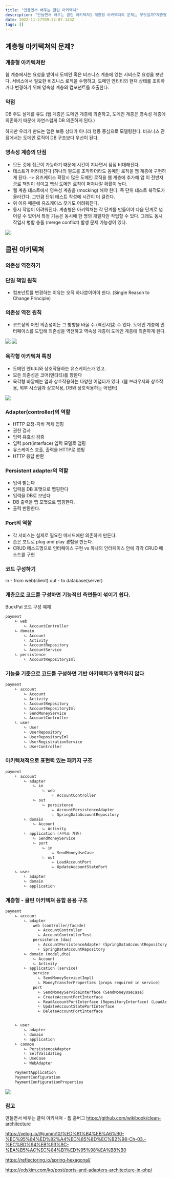 ```yaml
---
title: "만들면서 배우는 클린 아키텍쳐"
description: "만들면서 배우는 클린 아키텍쳐1 계층형 아키텍쳐의 문제는 무엇일까?계층형 아키텍쳐란웹 계층에서는 요청을 받아서 도메인 혹은 비즈니스 계층에 있는 서비스로 요청을 보낸다.서비스에서 필요한 비즈니스 로직을 수행하고, 도메인 엔티티의 현재 상태롤 조회하거나 변경하기 위해 영"
date: 2022-11-27T09:22:07.143Z
tags: []
---
```

## 계층형 아키텍쳐의 문제?

### 계층형 아키텍쳐란
웹 계층에서는 요청을 받아서 도메인 혹은 비즈니스 계층에 있는 서비스로 요청을 보낸다.
서비스에서 필요한 비즈니스 로직을 수행하고, 도메인 엔티티의 현재 상태롤 조회하거나 변경하기 위해 영속성 계층의 컴포넌트를 호출한다. 


### 약점
DB 주도 설계를 유도 (웹 계층은 도메인 계층에 의존하고, 도메인 계층은 영속성 계층에 의존하기 때문에 자연스럽게 DB 의존하게 된다.)

하지만 우리가 만드는 앱은 보통 상태가 아니라 행동 중심으로 모델링한다. 
비즈니스 관점에서는 도메인 로직이 DB 구조보다 우선이 된다.  

### 영속성 계층의 단점
- 모든 것에 접근이 가능하기 때문에 시간이 지나면서 점점 비대해진다. 
- 테스트가 어려워진다 (하나의 필드를 조작하더라도 돔메인 로직을 웹 계층에 구현하게 된다. -> 유즈케이스 확장시 많은 도메인 로직을 웹 계층에 추가해 앱 이 전반저긍로 책임이 섞이고 핵심 도메인 로직이 퍼져나갈 확률이 높다. 
- 웹 계층 테스트에서 영속성 계층을 (mocking) 해야 한다. 즉 단위 테스트 복작도가 올라간다. 그만큼 단위 테스트 작성에 시간이 더 걸린다. 
- 위 이유 때문에 유즈케이스 찾기도 어려워진다. 
- 동시 작업이 어려워진다. 계층형은 아키텍쳐는 각 단계를 만들어야 다음 단계로 넘어갈 수 있어서 특정 기능은 동시에 한 명의 개발자만 작업할 수 있다. 그래도 동시 작업시 병합 충돌 (merge conflict) 발생 문제 가능성이 있다.

![](/images/26b704d3-3816-4ef3-8ddf-3861e5df07d0-image.png)

## 클린 아키텍쳐 
### 의존성 역전하기
### 단일 책임 원칙
- 컴포넌트를 변경하는 이유는 오직 하나뿐이어야 한다.  (Single Reason to Change Principle) 
### 의존성 역전 원칙
- 코드상의 어떤 의존성이든 그 방향을 바꿀 수 (역전시킬) 수 있다. 도메인 계층에 인터페이스를 도입해 의존성을 역전하고 역속성 계층이 도메인 계층에 의존하게 된다. 

![](/images/fb2cdf43-b1e5-4a31-b3c5-489f307b5aa2-image.png)
![](/images/b879ecb4-3f13-4372-91c9-bb7fd7054b0b-image.png)


### 육각형 아키텍쳐 특징 
- 도메인 엔티티와 상호작용하는 유스케이스가 있고.
- 모든 의존성은 코어(엔티티)를 향한다
- 육각형 바깥에는 앱과 상호작용하는 다양한 어댑터가 있다. (웹 브라우저와 상호작용, 외부 시스템과 상호작용, DB와 상호작용하는 어댑터) 

![](/images/593a7adf-a127-4670-a39c-25d2b79969d9-image.png)

### Adapter(controller)의 역할
- HTTP 요청-자바 객체 맵핑
- 권한 검사
- 입력 유효성 검증
- 입력 port(interface) 입력 모델로 맵핑
- 유스케이스 호출, 출력을 HTTP로 맵핑
- HTTP 응답 반환

### Persistent adapter의 역할
- 입력 받는다
- 입력을 DB 포맷으로 맵핑한다
- 입력을 DB로 보낸다
- DB 출력을 앱 포맷으로 맵핑한다.
- 출력 반환한다.

### Port의 역할
- 각 서비스는 실제로 필요한 메서드에만 의존하게 만든다.
- 좁은 포트로 plug and play 경험을 만든다. 
- CRUD 메소드명으로 인터페이스 구현 vs 하나의 인터페이스 안에 각각 CRUD 메소드를 구현

### 코드 구성하기 
in - from web(client)
out - to database(server)
### 계층으로 코드를 구성하면 기능적인 측면들이 섞이기 쉽다. 
BuckPal 코드 구성 예제
```xml
payment
    ㄴ web
        ㄴ AccountController
    ㄴ domain
        ㄴ Account
        ㄴ Activity
        ㄴ AccountRepository
        ㄴ AccountService
    ㄴ persistence
        ㄴ AccountRepositoryIml
```

### 기능을 기준으로 코드를 구성하면 기반 아키텍쳐가 명확하지 않다
```xml
payment
    ㄴ account
        ㄴ Account
        ㄴ Activity
        ㄴ AccountRepository
        ㄴ AccountRepositoryIml
        ㄴ SendMoneyService
        ㄴ AccountController
    ㄴ user
        ㄴ User
        ㄴ UserRepository
        ㄴ UserRepositoryIml
        ㄴ UserRegistrationService
        ㄴ UserController
```

### 아키텍쳐적으로 표현력 있는 패키지 구조
```xml
payment
    ㄴ account
        ㄴ adapter
            ㄴ in
                ㄴ web
                    ㄴ AccountController
            ㄴ out
                ㄴ persistence
                    ㄴ AccountPersistenceAdapter
                    ㄴ SpringDataAccountRepository
        ㄴ domain
            ㄴ Account
		        ㄴ Activity
        ㄴ application (서비스 계층)
            ㄴ SendMoneyService
            ㄴ port
                ㄴ in
                    ㄴ SendMoneyUseCase
                ㄴ out
                    ㄴ LoadAccountPort
                    ㄴ UpdateAccountStatePort
    ㄴ user
        ㄴ adapter
        ㄴ domain
        ㄴ application
```


### 계층형 - 클린 아키텍쳐 융합 응용 구조
```xml
payment
    ㄴ account
        ㄴ adapter 
            web (controller/facade)
              ㄴ AccountController
			  ㄴ AccountControllerTest
            persistence (dao)
              ㄴ AccountPersistenceAdapter (SpringDataAccountRepositoryImpl)
              ㄴ SpringDataAccountRepository
		ㄴ domain (model,dto)
            ㄴ Account
		    ㄴ Activity        
		ㄴ application (service)
  			service
			  ㄴ SendMoneyService(Impl)
   			  ㄴ MoneyTransferProperties (props required in service)
			port
              ㄴ SendMoneyServiceInterface (SendMoneyUseCase)
			  ㄴ CreateAccountPortInterface
              ㄴ ReadAccountPortInterface (RepositoryInterface) (LoadAccountPortInterface)
              ㄴ UpdateAccountStatePortInterface
              ㄴ DeleteAccountPortInterface


    ㄴ user
        ㄴ adapter
        ㄴ domain
        ㄴ application
    ㄴ common
		ㄴ PersistenceAdapter
		ㄴ SelfValidating
		ㄴ UseCase
		ㄴ WebAdapter

	PaymentApplication
	PaymentConfiguration
	PaymentConfigurationProperties
```
![](/images/dd987402-a417-4eb8-8ced-a4cd4135b55f-image.png)



### 참고
만들면서 배우는 클릭 아키텍쳐 - 톰 홈버그
https://github.com/wikibook/clean-architecture

https://velog.io/@jummi10/%ED%81%B4%EB%A6%B0-%EC%95%84%ED%82%A4%ED%85%8D%EC%B2%98-Ch-03.-%EC%BD%94%EB%93%9C-%EA%B5%AC%EC%84%B1%ED%95%98%EA%B8%B0

https://reflectoring.io/spring-hexagonal/

https://edykim.com/ko/post/ports-and-adapters-architecture-in-php/
